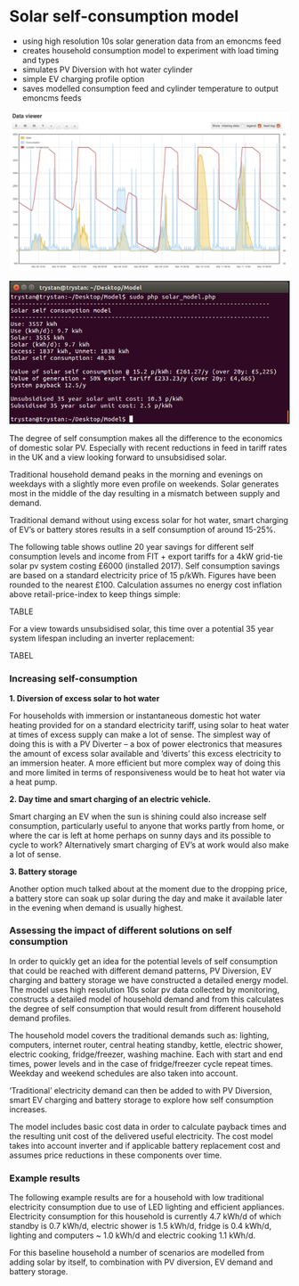 # Solar self-consumption model

- using high resolution 10s solar generation data from an emoncms feed
- creates household consumption model to experiment with load timing and types
- simulates PV Diversion with hot water cylinder
- simple EV charging profile option
- saves modelled consumption feed and cylinder temperature to output emoncms feeds

![model.png](model.png)

![solarmodeloutput.png](solarmodeloutput.png)

The degree of self consumption makes all the difference to the economics of domestic solar PV. Especially with recent reductions in feed in tariff rates in the UK and a view looking forward to unsubsidised solar.

Traditional household demand peaks in the morning and evenings on weekdays with a slightly more even profile on weekends. Solar generates most in the middle of the day resulting in a mismatch between supply and demand.

Traditional demand without using excess solar for hot water, smart charging of EV’s or battery stores results in a self consumption of around 15-25%.

The following table shows outline 20 year savings for different self consumption levels and income from FIT + export tariffs for a 4kW grid-tie solar pv system costing £6000 (installed 2017). Self consumption savings are based on a standard electricity price of 15 p/kWh. Figures have been rounded to the nearest £100. Calculation assumes no energy cost inflation above retail-price-index to keep things simple:

TABLE

For a view towards unsubsidised solar, this time over a potential 35 year system lifespan including an inverter replacement:

TABEL

### Increasing self-consumption 

**1. Diversion of excess solar to hot water**

For households with immersion or instantaneous domestic hot water heating provided for on a standard electricity tariff, using solar to heat water at times of excess supply can make a lot of sense. The simplest way of doing this is with a PV Diverter – a box of power electronics that measures the amount of excess solar available and ‘diverts’ this excess electricity to an immersion heater. A more efficient but more complex way of doing this and more limited in terms of responsiveness would be to heat hot water via a heat pump.

**2. Day time and smart charging of an electric vehicle.**

Smart charging an EV when the sun is shining could also increase self consumption, particularly useful to anyone that works partly from home, or where the car is left at home perhaps on sunny days and its possible to cycle to work? Alternatively smart charging of EV’s at work would also make a lot of sense.

**3. Battery storage**

Another option much talked about at the moment due to the dropping price, a battery store can soak up solar during the day and make it available later in the evening when demand is usually highest.

### Assessing the impact of different solutions on self consumption

In order to quickly get an idea for the potential levels of self consumption that could be reached with different demand patterns, PV Diversion, EV charging and battery storage we have constructed a detailed energy model. The model uses high resolution 10s solar pv data collected by monitoring, constructs a detailed model of household demand and from this calculates the degree of self consumption that would result from different household demand profiles.

The household model covers the traditional demands such as: lighting, computers, internet router, central heating standby, kettle, electric shower, electric cooking, fridge/freezer, washing machine. Each with start and end times, power levels and in the case of fridge/freezer cycle repeat times. Weekday and weekend schedules are also taken into account.

‘Traditional’ electricity demand can then be added to with PV Diversion, smart EV charging and battery storage to explore how self consumption increases.

The model includes basic cost data in order to calculate payback times and the resulting unit cost of the delivered useful electricity. The cost model takes into account inverter and if applicable battery replacement cost and assumes price reductions in these components over time.

### Example results

The following example results are for a household with low traditional electricity consumption due to use of LED lighting and efficient appliances. Electricity consumption for this household is currently 4.7 kWh/d of which standby is 0.7 kWh/d, electric shower is 1.5 kWh/d, fridge is 0.4 kWh/d, lighting and computers ~ 1.0 kWh/d and electric cooking 1.1 kWh/d.

For this baseline household a number of scenarios are modelled from adding solar by itself, to combination with PV diversion, EV demand and battery storage.

